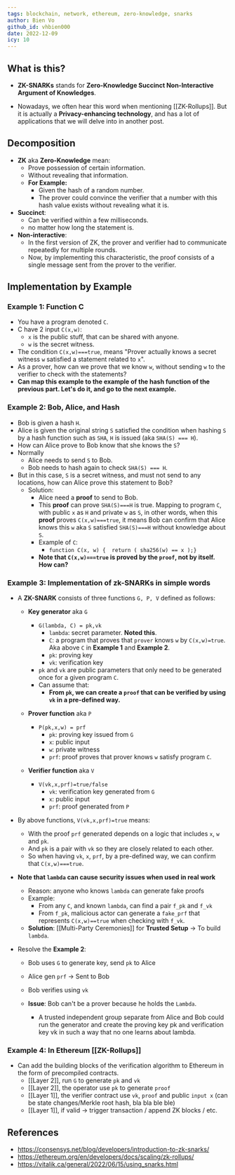 ```yaml
---
tags: blockchain, network, ethereum, zero-knowledge, snarks
author: Bien Vo
github_id: vhbien000
date: 2022-12-09
icy: 10
---
```


## What is this?

- **ZK-SNARKs** stands for **Zero-Knowledge Succinct Non-Interactive Argument of Knowledges**.

- Nowadays, we often hear this word when mentioning [[ZK-Rollups]]. But it is actually a **Privacy-enhancing technology**, and has a lot of applications that we will delve into in another post.

## Decomposition

- **ZK** aka **Zero-Knowledge** mean:
  - Prove possession of certain information.
  - Without revealing that information.
  - **For Example:**
    - Given the hash of a random number.
    - The prover could convince the verifier that a number with this hash value exists without revealing what it is.
- **Succinct**:
  - Can be verified within a few milliseconds.
  - no matter how long the statement is.
- **Non-interactive**:
  - In the first version of ZK, the prover and verifier had to communicate repeatedly for multiple rounds.
  - Now, by implementing this characteristic, the proof consists of a single message sent from the prover to the verifier.

## Implementation by Example

### Example 1: Function C

- You have a program denoted `C`.
- C have 2 input `C(x,w)`:
  - `x` is the public stuff, that can be shared with anyone.
  - `w` is the secret witness.
- The condition `C(x,w)===true`, means "Prover actually knows a secret witness `w` satisfied a statement related to `x`".
- As a prover, how can we prove that we know `w`, without sending `w` to the verifier to check with the statements?
- **Can map this example to the example of the hash function of the previous part. Let's do it, and go to the next example.**

### Example 2: Bob, Alice, and Hash

- Bob is given a hash `H`.
- Alice is given the original string `S` satisfied the condition when hashing `S` by a hash function such as `SHA`, `H` is issued (aka `SHA(S) === H`).
- How can Alice prove to Bob know that she knows the `S`?
- Normally
  - Alice needs to send `S` to Bob.
  - Bob needs to hash again to check `SHA(S) === H`.
- But in this case, `S` is a secret witness, and must not send to any locations, how can Alice prove this statement to Bob?
  - Solution:
    - Alice need a **proof** to send to Bob.
    - This **proof** can prove `SHA(S)===H` is true. Mapping to program `C`, with public `x` as `H` and private `w` as `S`, in other words, when this **proof** proves `C(x,w)===true`, it means Bob can confirm that Alice knows this `w` aka `S` satisfied `SHA(S)===H` without knowledge about `S`.
    - Example of `C`:
      - `function C(x, w) {  return ( sha256(w) == x );}`
    - **Note that `C(x,w)===true` is proved by the `proof`, not by itself. How can?**

### Example 3: Implementation of zk-SNARKs in simple words

- A **ZK-SNARK** consists of three functions `G, P, V` defined as follows:
  - **Key generator** aka `G`
    - `G(lambda, C) = pk,vk`
      - `lambda`: secret parameter. **Noted this**.
      - `C`: a program that proves that `prover` knows `w` by `C(x,w)=true`. Aka above `C` in **Example 1** and **Example 2**.
      - `pk`: proving key
      - `vk`: verification key
    - `pk` and `vk` are public parameters that only need to be generated once for a given program `C`.
    - Can assume that:
      - **From `pk`, we can create a `proof` that can be verified by using `vk` in a pre-defined way.**

  - **Prover function** aka `P`
    - `P(pk,x,w) = prf`
      - `pk`: proving key issued from `G`
      - `x`: public input
      - `w`: private witness
      - `prf`: proof proves that prover knows `w` satisfy program `C`.

  - **Verifier function** aka `V`
    - `V(vk,x,prf)=true/false`
      - `vk`: verification key generated from `G`
      - `x`: public input
      - `prf`: proof generated from `P`

- By above functions, `V(vk,x,prf)=true` means:
  - With the proof `prf` generated depends on a logic that includes `x`, `w` and `pk`.
  - And `pk` is a pair with `vk` so they are closely related to each other.
  - So when having `vk`, `x`, `prf`, by a pre-defined way, we can confirm that `C(x,w)===true`.

- **Note that `lambda` can cause security issues when used in real work**
  - Reason: anyone who knows `lambda` can generate fake proofs
  - Example:
    - From any `C`, and known `lambda`, can find a pair `f_pk` and `f_vk`
    - From  `f_pk`, malicious actor can generate a `fake_prf` that represents `C(x,w)==true` when checking with `f_vk`.
  - **Solution**: [[Multi-Party Ceremonies]] for **Trusted Setup** -> To build `lambda`.

- Resolve the **Example 2**:
  - Bob uses `G` to generate key, send `pk` to Alice
  - Alice gen `prf` -> Sent to Bob
  - Bob verifies using `vk`

  - **Issue**: Bob can't be a prover because he holds the `Lambda`.
    - A trusted independent group separate from Alice and Bob could run the generator and create the proving key pk and verification key vk in such a way that no one learns about lambda.

### Example 4: In Ethereum [[ZK-Rollups]]

- Can add the building blocks of the verification algorithm to Ethereum in the form of precompiled contracts.
  - [[Layer 2]], run `G` to generate `pk` and `vk`
  - [[Layer 2]], the operator use `pk` to generate `proof`
  - [[Layer 1]], the verifier contract use `vk`, `proof` and public `input x` (can be state changes/Merkle root hash, bla bla ble ble)
  - [[Layer 1]], if valid -> trigger transaction / append ZK blocks / etc.

## References

- https://consensys.net/blog/developers/introduction-to-zk-snarks/
- https://ethereum.org/en/developers/docs/scaling/zk-rollups/
- https://vitalik.ca/general/2022/06/15/using_snarks.html
